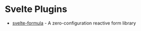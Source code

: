 # Svelte Plugins

* [svelte-formula](packages/svelte/formula/README.md) - A zero-configuration reactive form library
